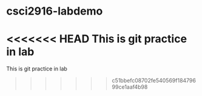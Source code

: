 # csci2916-labdemo
<<<<<<< HEAD
This is git practice in lab
=======
This is git practice in lab
>>>>>>> c51bbefc08702fe540569f18479699ce1aaf4b98
